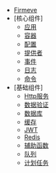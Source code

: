 * [Firmeve](README.md)
* [核心组件]
  * [应用](docs/zh-CN/app.md)
  * [容器](docs/zh-CN/container.md)
  * [配置](docs/zh-CN/config.md)
  * [提供者](docs/zh-CN/provider.md)
  * [事件](docs/zh-CN/event.md)
  * [日志](docs/zh-CN/logger.md)
  * [命令](docs/zh-CN/command.md)
* [基础组件]
  * [Http服务](docs/zh-CN/http.md)
  * [数据验证](docs/zh-CN/validator.md)
  * [数据库](docs/zh-CN/database.md)
  * [缓存](docs/zh-CN/cache.md)
  * [JWT](docs/zh-CN/jwt.md)
  * [Redis](docs/zh-CN/redis.md)
  * [辅助函数](docs/zh-CN/helpers.md)
  * [队列](docs/zh-CN/queue.md)
  * [计划任务](docs/zh-CN/cron.md)